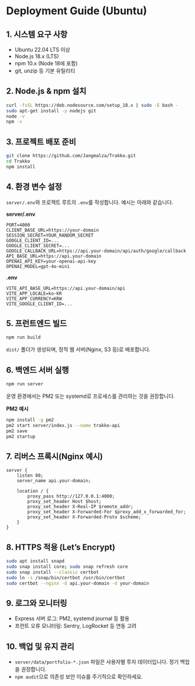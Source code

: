 ﻿# Deployment Guide (Ubuntu)

## 1. 시스템 요구 사항
- Ubuntu 22.04 LTS 이상
- Node.js 18.x (LTS)
- npm 10.x (Node 18에 포함)
- git, unzip 등 기본 유틸리티

## 2. Node.js & npm 설치
```bash
curl -fsSL https://deb.nodesource.com/setup_18.x | sudo -E bash -
sudo apt-get install -y nodejs git
node -v
npm -v
```

## 3. 프로젝트 배포 준비
```bash
git clone https://github.com/Jangmalza/Trakko.git
cd Trakko
npm install
```

## 4. 환경 변수 설정
`server/.env`와 프로젝트 루트의 `.env`를 작성합니다. 예시는 아래와 같습니다.

**server/.env**
```
PORT=4000
CLIENT_BASE_URL=https://your-domain
SESSION_SECRET=YOUR_RANDOM_SECRET
GOOGLE_CLIENT_ID=...
GOOGLE_CLIENT_SECRET=...
GOOGLE_CALLBACK_URL=https://api.your-domain/api/auth/google/callback
API_BASE_URL=https://api.your-domain
OPENAI_API_KEY=your-openai-api-key
OPENAI_MODEL=gpt-4o-mini
```

**.env**
```
VITE_API_BASE_URL=https://api.your-domain/api
VITE_APP_LOCALE=ko-KR
VITE_APP_CURRENCY=KRW
VITE_GOOGLE_CLIENT_ID=...
```

## 5. 프런트엔드 빌드
```bash
npm run build
```
`dist/` 폴더가 생성되며, 정적 웹 서버(Nginx, S3 등)로 배포합니다.

## 6. 백엔드 서버 실행
```bash
npm run server
```
운영 환경에서는 PM2 또는 systemd로 프로세스를 관리하는 것을 권장합니다.

**PM2 예시**
```bash
npm install -g pm2
pm2 start server/index.js --name trakko-api
pm2 save
pm2 startup
```

## 7. 리버스 프록시(Nginx 예시)
```
server {
    listen 80;
    server_name api.your-domain;

    location / {
        proxy_pass http://127.0.0.1:4000;
        proxy_set_header Host $host;
        proxy_set_header X-Real-IP $remote_addr;
        proxy_set_header X-Forwarded-For $proxy_add_x_forwarded_for;
        proxy_set_header X-Forwarded-Proto $scheme;
    }
}
```

## 8. HTTPS 적용 (Let’s Encrypt)
```bash
sudo apt install snapd
sudo snap install core; sudo snap refresh core
sudo snap install --classic certbot
sudo ln -s /snap/bin/certbot /usr/bin/certbot
sudo certbot --nginx -d api.your-domain -d your-domain
```

## 9. 로그와 모니터링
- Express 서버 로그: PM2, systemd journal 등 활용
- 프런트 오류 모니터링: Sentry, LogRocket 등 연동 고려

## 10. 백업 및 유지 관리
- `server/data/portfolio-*.json` 파일은 사용자별 투자 데이터입니다. 정기 백업을 권장합니다.
- `npm audit`으로 의존성 보안 이슈를 주기적으로 확인하세요.
